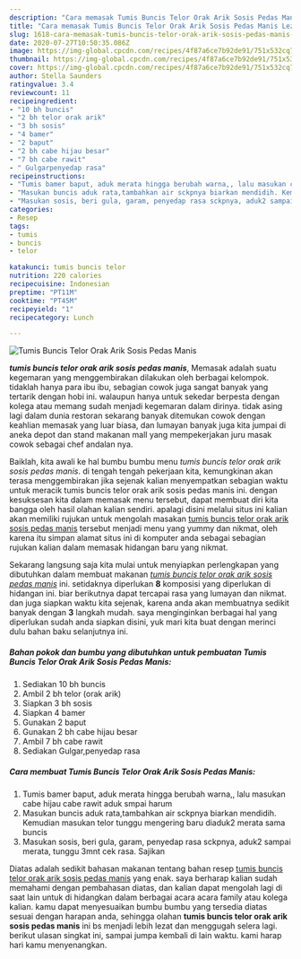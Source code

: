 ```yaml
---
description: "Cara memasak Tumis Buncis Telor Orak Arik Sosis Pedas Manis Lezat"
title: "Cara memasak Tumis Buncis Telor Orak Arik Sosis Pedas Manis Lezat"
slug: 1618-cara-memasak-tumis-buncis-telor-orak-arik-sosis-pedas-manis-lezat
date: 2020-07-27T10:50:35.086Z
image: https://img-global.cpcdn.com/recipes/4f87a6ce7b92de91/751x532cq70/tumis-buncis-telor-orak-arik-sosis-pedas-manis-foto-resep-utama.jpg
thumbnail: https://img-global.cpcdn.com/recipes/4f87a6ce7b92de91/751x532cq70/tumis-buncis-telor-orak-arik-sosis-pedas-manis-foto-resep-utama.jpg
cover: https://img-global.cpcdn.com/recipes/4f87a6ce7b92de91/751x532cq70/tumis-buncis-telor-orak-arik-sosis-pedas-manis-foto-resep-utama.jpg
author: Stella Saunders
ratingvalue: 3.4
reviewcount: 11
recipeingredient:
- "10 bh buncis"
- "2 bh telor orak arik"
- "3 bh sosis"
- "4 bamer"
- "2 baput"
- "2 bh cabe hijau besar"
- "7 bh cabe rawit"
- " Gulgarpenyedap rasa"
recipeinstructions:
- "Tumis bamer baput, aduk merata hingga berubah warna,, lalu masukan cabe hijau cabe rawit aduk smpai harum"
- "Masukan buncis aduk rata,tambahkan air sckpnya biarkan mendidih. Kemudian masukan telor tunggu mengering baru diaduk2 merata sama buncis"
- "Masukan sosis, beri gula, garam, penyedap rasa sckpnya, aduk2 sampai merata, tunggu 3mnt cek rasa. Sajikan"
categories:
- Resep
tags:
- tumis
- buncis
- telor

katakunci: tumis buncis telor 
nutrition: 220 calories
recipecuisine: Indonesian
preptime: "PT11M"
cooktime: "PT45M"
recipeyield: "1"
recipecategory: Lunch

---
```



![Tumis Buncis Telor Orak Arik Sosis Pedas Manis](https://img-global.cpcdn.com/recipes/4f87a6ce7b92de91/751x532cq70/tumis-buncis-telor-orak-arik-sosis-pedas-manis-foto-resep-utama.jpg)

<b><i>tumis buncis telor orak arik sosis pedas manis</i></b>, Memasak adalah suatu kegemaran yang menggembirakan dilakukan oleh berbagai kelompok. tidaklah hanya para ibu ibu, sebagian cowok juga sangat banyak yang tertarik dengan hobi ini. walaupun hanya untuk sekedar berpesta dengan kolega atau memang sudah menjadi kegemaran dalam dirinya. tidak asing lagi dalam dunia restoran sekarang banyak ditemukan cowok dengan keahlian memasak yang luar biasa, dan lumayan banyak juga kita jumpai di aneka depot dan stand makanan mall yang mempekerjakan juru masak cowok sebagai chef andalan nya.



Baiklah, kita awali ke hal bumbu bumbu menu <i>tumis buncis telor orak arik sosis pedas manis</i>. di tengah tengah pekerjaan kita, kemungkinan akan terasa menggembirakan jika sejenak kalian menyempatkan sebagian waktu untuk meracik tumis buncis telor orak arik sosis pedas manis ini. dengan kesuksesan kita dalam memasak menu tersebut, dapat membuat diri kita bangga oleh hasil olahan kalian sendiri. apalagi disini melalui situs ini kalian akan memiliki rujukan untuk mengolah masakan <u>tumis buncis telor orak arik sosis pedas manis</u> tersebut menjadi menu yang yummy dan nikmat, oleh karena itu simpan alamat situs ini di komputer anda sebagai sebagian rujukan kalian dalam memasak hidangan baru yang nikmat.


Sekarang langsung saja kita mulai untuk menyiapkan perlengkapan yang dibutuhkan dalam membuat makanan <u><i>tumis buncis telor orak arik sosis pedas manis</i></u> ini. setidaknya diperlukan <b>8</b> komposisi yang diperlukan di hidangan ini. biar berikutnya dapat tercapai rasa yang lumayan dan nikmat. dan juga siapkan waktu kita sejenak, karena anda akan membuatnya sedikit banyak dengan <b>3</b> langkah mudah. saya menginginkan berbagai hal yang diperlukan sudah anda siapkan disini, yuk mari kita buat dengan merinci dulu bahan baku selanjutnya ini.

<!--inarticleads1-->

##### Bahan pokok dan bumbu yang dibutuhkan untuk pembuatan Tumis Buncis Telor Orak Arik Sosis Pedas Manis:

1. Sediakan 10 bh buncis
1. Ambil 2 bh telor (orak arik)
1. Siapkan 3 bh sosis
1. Siapkan 4 bamer
1. Gunakan 2 baput
1. Gunakan 2 bh cabe hijau besar
1. Ambil 7 bh cabe rawit
1. Sediakan  Gulgar,penyedap rasa




<!--inarticleads2-->

##### Cara membuat Tumis Buncis Telor Orak Arik Sosis Pedas Manis:

1. Tumis bamer baput, aduk merata hingga berubah warna,, lalu masukan cabe hijau cabe rawit aduk smpai harum
1. Masukan buncis aduk rata,tambahkan air sckpnya biarkan mendidih. Kemudian masukan telor tunggu mengering baru diaduk2 merata sama buncis
1. Masukan sosis, beri gula, garam, penyedap rasa sckpnya, aduk2 sampai merata, tunggu 3mnt cek rasa. Sajikan




Diatas adalah sedikit bahasan makanan tentang bahan resep <u>tumis buncis telor orak arik sosis pedas manis</u> yang enak. saya berharap kalian sudah memahami dengan pembahasan diatas, dan kalian dapat mengolah lagi di saat lain untuk di hidangkan dalam berbagai acara acara family atau kolega kalian. kamu dapat menyesuaikan bumbu bumbu yang tersedia diatas sesuai dengan harapan anda, sehingga olahan <b>tumis buncis telor orak arik sosis pedas manis</b> ini bs menjadi lebih lezat dan menggugah selera lagi. berikut ulasan singkat ini, sampai jumpa kembali di lain waktu. kami harap hari kamu menyenangkan.
